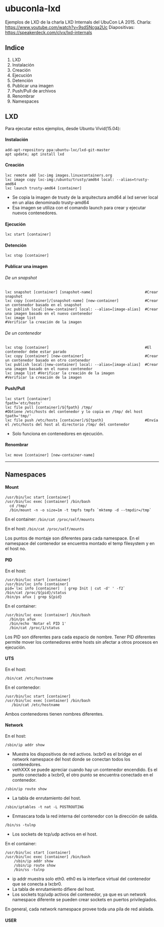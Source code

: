 # ubuconla-lxd
Ejemplos de LXD de la charla LXD Internals del UbuCon LA 2015.
Charla: https://www.youtube.com/watch?v=9sdSNcga2Uc
Diapositivas: https://speakerdeck.com/clvx/lxd-internals

## Indice

1. LXD
  1. Instalación
  2. Creación
  3. Ejecución
  4. Detención
  5. Publicar una imagen
  6. Push/Pull de archivos
  7. Renombrar
2. Namespaces



## LXD
Para ejecutar estos ejemplos, desde Ubuntu Vivid(15.04):

#### Instalación
```
add-apt-repository ppa:ubuntu-lxc/lxd-git-master
apt update; apt install lxd
```

#### Creación
```
lxc remote add lxc-img images.linuxcontainers.org
lxc image copy lxc-img:/ubuntu/trusty/amd64 local: --alias=trusty-amd64
lxc launch trusty-amd64 [container]
```
- Se copia la imagen de trusty de la arquitectura amd64 al lxd server local en un alias denominado trusty-amd64
- Esa imagen se utiliza con el comando launch para crear y ejecutar nuevos contenedores.

#### Ejecución
```
lxc start [container]
```

#### Detención
```
lxc stop [container]
```

#### Publicar una imagen 

###### De un snapshot
```
lxc snapshot [container] [snapshot-name]                        #Crear snapshot
lxc copy [container]/[snapshot-name] [new-container]            #Crear un contenedor basado en el snapshot
lxc publish local:[new-container] local: --alias=[image-alias]  #Crear una imagen basado en el nuevo contenedor
lxc image list                                                  #Verificar la creación de la imagen
```

###### De un contenedor
```
lxc stop [container]                                            #El contenedor debe estar parado
lxc copy [container] [new-container]                            #Crear un contenedor basado en otro contenedor
lxc publish local:[new-container] local: --alias=[image-alias]  #Crear una imagen basado en el nuevo contenedor
lxc image list #Verificar la creación de la imagen              #Verificar la creación de la imagen
```

#### Push/Pull
```
lxc start [container]
fpath='etc/hosts'                               
lxc file pull [container]/${fpath} /tmp/                        #Obtiene /etc/hosts del contenedor y lo copia en /tmp/ del host
tpath='tmp/'
lxc file push /etc/hosts [container]/${tpath}                   #Envía el /etc/hosts del host al directorio /tmp/ del contenedor
```
- Solo funciona en contenedores en ejecución.

#### Renombrar
```
lxc move [container] [new-container-name]
```

---

## Namespaces

#### Mount

```
/usr/bin/lxc start [container]
/usr/bin/lxc exec [container] /bin/bash 
  cd /tmp/
  /bin/mount -n -o size=1m -t tmpfs tmpfs `mktemp -d --tmpdir=/tmp`
```

En el container:
`/bin/cat /proc/self/mounts`

En el host:
`/bin/cat /proc/self/mounts`

Los puntos de montaje son diferentes para cada namespace. En el namespace del contenedor se encuentra montado el temp filesystem y en el host no.

#### PID

En el host:
```
/usr/bin/lxc start [container]
/usr/bin/lxc info [container]
pid=`lxc info [container]  | grep Init | cut -d' ' -f2`
/bin/cat /proc/${pid}/status
/bin/ps afux | grep ${pid}
```

En el container:
```
/usr/bin/lxc exec [container] /bin/bash 
  /bin/ps afux 
  /bin/echo 'Notar el PID 1'
  /bin/cat /proc/1/status
```

Los PID son diferentes para cada espacio de nombre. Tener PID diferentes permite mover los contenedores entre hosts sin afectar a otros procesos en ejecución.

#### UTS

En el host:
```
/bin/cat /etc/hostname
```

En el contenedor:
```
/usr/bin/lxc start [container]
/usr/bin/lxc exec [container] /bin/bash 
   /bin/cat /etc/hostname
```

Ambos contenedores tienen nombres diferentes.

#### Network

En el host:
```
/sbin/ip addr show              
```
- Muestra los dispositivos de red activos. lxcbr0 es el bridge en el network namespace del host donde se conectan todos los contenedores.
- vethXXX se puede apreciar cuando hay un contenedor encendido. Es el punto conectado a lxcbr0, el otro punto se encuentra conectado en el contenedor.

```
/sbin/ip route show
```
- La tabla de enrutamiento del host.

```
/sbin/iptables -t nat -L POSTROUTING
```
- Enmascara toda la red interna del contenedor con la dirección de salida.

```
/bin/ss -tulnp
```
- Los sockets de tcp/udp activos en el host.


En el container:
```
/usr/bin/lxc start [container]
/usr/bin/lxc exec [container] /bin/bash
    /sbin/ip addr show  
    /sbin/ip route show
    /bin/ss -tulnp
```
- ip addr muestra solo eth0. eth0 es la interface virtual del contenedor que se conecta a lxcbr0.
- La tabla de enrutamiento difiere del host.
- Los sockets tcp/udp activos del contenedor, ya que es un network namespace diferente se pueden crear sockets en puertos privilegiados.

En general, cada network namespace provee toda una pila de red aislada.

#### USER
